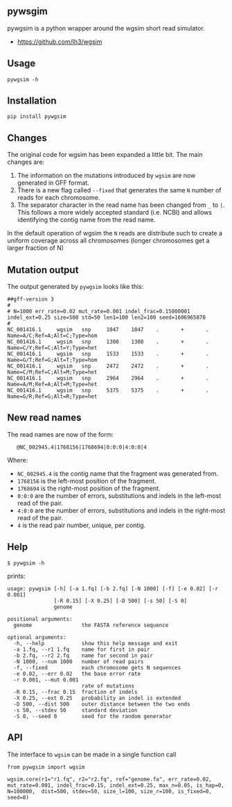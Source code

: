 ## pywsgim

pywgsim is a python wrapper around the wgsim short read simulator. 

* https://github.com/lh3/wgsim

## Usage

    pywgsim -h

## Installation

    pip install pywgsim
                 
## Changes

The original code for wgsim has been expanded a little bit. The main changes are:

1. The information on the mutations introduced by `wgsim` are now generated in GFF format.
1. There is a new flag called `--fixed` that generates the same `N` number of reads for each chromosome.
1. The separator character in the read name has been changed from `_` to `|`. This follows a more widely accepted standard (i.e. NCBI) and allows identifying the contig name from the read name. 

In the default operation of wgsim the `N` reads are distribute such to create a uniform coverage across all chromosomes (longer chromosomes get a larger fraction of N)
 
## Mutation output

The output generated by `pywgsim` looks like this:

    ##gff-version 3
    #
    # N=1000 err_rate=0.02 mut_rate=0.001 indel_frac=0.15000001 indel_ext=0.25 size=500 std=50 len1=100 len2=100 seed=1606965870
    #
    NC_001416.1     wgsim   snp     1047    1047    .       +       .       Name=A/C;Ref=A;Alt=C;Type=hom
    NC_001416.1     wgsim   snp     1308    1308    .       +       .       Name=C/Y;Ref=C;Alt=Y;Type=het
    NC_001416.1     wgsim   snp     1533    1533    .       +       .       Name=G/T;Ref=G;Alt=T;Type=hom
    NC_001416.1     wgsim   snp     2472    2472    .       +       .       Name=C/M;Ref=C;Alt=M;Type=het
    NC_001416.1     wgsim   snp     2964    2964    .       +       .       Name=A/M;Ref=A;Alt=M;Type=het
    NC_001416.1     wgsim   snp     5375    5375    .       +       .       Name=G/R;Ref=G;Alt=R;Type=het
    
    
## New read names
    
The read names are now of the form:

       @NC_002945.4|1768156|1768694|0:0:0|4:0:0|4

Where:

   * `NC_002945.4` is the contig name that the fragment was generated from.
   * `1768156` is the left-most position of the fragment.
   * `1768694` is the right-most position of the fragment.
   * `0:0:0` are the number of errors, substitutions and indels in the left-most read of the pair.
   * `4:0:0` are the number of errors, substitutions and indels in the right-most read of the pair.
   * `4` is the read pair number, unique, per contig.

## Help

    $ pywgsim -h
    
prints:

    usage: pywgsim [-h] [-a 1.fq] [-b 2.fq] [-N 1000] [-f] [-e 0.02] [-r 0.001]
                   [-R 0.15] [-X 0.25] [-D 500] [-s 50] [-S 0]
                   genome
    
    positional arguments:
      genome                the FASTA reference sequence
    
    optional arguments:
      -h, --help            show this help message and exit
      -a 1.fq, --r1 1.fq    name for first in pair
      -b 2.fq, --r2 2.fq    name for second in pair
      -N 1000, --num 1000   number of read pairs
      -f, --fixed           each chromosome gets N sequences
      -e 0.02, --err 0.02   the base error rate
      -r 0.001, --mut 0.001
                            rate of mutations
      -R 0.15, --frac 0.15  fraction of indels
      -X 0.25, --ext 0.25   probability an indel is extended
      -D 500, --dist 500    outer distance between the two ends
      -s 50, --stdev 50     standard deviation
      -S 0, --seed 0        seed for the random generator
      
## API

The interface to `wgsim` can be made in a single function call 

    from pywgsim import wgsim

    wgsim.core(r1="r1.fq", r2="r2.fq", ref="genome.fa", err_rate=0.02, mut_rate=0.001, indel_frac=0.15, indel_ext=0.25, max_n=0.05, is_hap=0, N=100000,  dist=500, stdev=50, size_l=100, size_r=100, is_fixed=0, seed=0)
